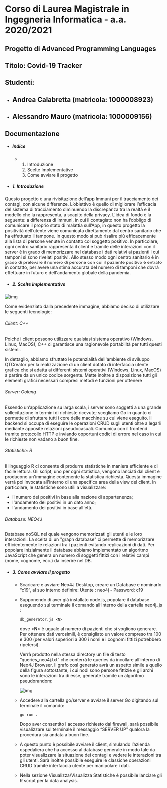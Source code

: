# Corso di Laurea Magistrale in Ingegneria Informatica - a.a. 2020/2021

## Progetto di Advanced Programming Languages 

## Titolo: Covid-19 Tracker 

## Studenti: 

- ## 	Andrea Calabretta (matricola: 1000008923)

- ## 	Alessandro Mauro (matricola: 1000009156) 



## Documentazione

- ##### Indice

  - 1. Introduzione
    2. Scelte Implementative
    3. Come avviare il progetto

  

- ##### 1. Introduzione

Questo progetto è una rivisitazione dell’app Immuni per il tracciamento dei contagi, con alcune differenze.
L’obiettivo è quello di migliorare l’efficacia del sistema di tracciamento diminuendo la discrepanza tra la realtà e il modello che la rappresenta, a scapito della privacy.
L'idea di fondo è la seguente: a differenza di Immuni, in cui il contagiato non ha l’obbligo di comunicare il proprio stato di malattia sull’App, in questo progetto la positività dell’utente viene comunicata direttamente dal centro sanitario che ha effettuato il tampone. In questo modo si può risalire più efficacemente alla lista di persone venute in contatto col soggetto positivo. In particolare, ogni centro sanitario rappresenta il client e tramite delle interazioni con il server è in grado di memorizzare nel database i dati relativi ai pazienti i cui tamponi si sono rivelati positivi. Allo stesso modo ogni centro sanitario è in grado di prelevare il numero di persone con cui il paziente positivo è entrato in contatto, per avere una stima accurata del numero di tamponi che dovrà effettuare in futuro e dell'andamento globale della pandemia.



- ##### 2. Scelte implementative

![img](https://github.com/andrea-calabretta/c19/blob/main/z.CONSEGNA/documentazione/Diagram.jpg)

Come evidenziato dalla precedente immagine, abbiamo deciso di utilizzare le seguenti tecnologie:

###### Client: C++

Poiché i client possono utilizzare qualsiasi sistema operativo (Windows, Linux, MacOS), C++ ci garantisce una ragionevole portabilità per tutti questi sistemi.

In dettaglio, abbiamo sfruttato le potenzialità dell'ambiente di sviluppo QTCreator per la realizzazione di un client dotato di interfaccia utente grafica che si adatta ai differenti sistemi operativi (Windows, Linux, MacOS) a partire da un unico codice sorgente. Mette inoltre a disposizione tutti gli elementi grafici necessari compresi metodi e funzioni per ottenere 

###### Server: Golang

Essendo un’applicazione su larga scala, i server sono soggetti a una grande sollecitazione in termini di richieste ricevute; scegliamo Go in quanto ci permette di sfruttare tutti i core delle macchine su cui viene eseguito. Il backend si occupa di eseguire le operazioni CRUD sugli utenti oltre a legarli mediante apposite relazioni pseudocasuali. Comunica con il frontend tramite protocollo HTTP e inviando opportuni codici di errore nel caso in cui le richieste non vadano a buon fine. 

###### Statistiche: R

Il linguaggio R ci consente di produrre statistiche in maniera efficiente e di facile lettura. Gli script, uno per ogni statistica, vengono lanciati dal client e producono un'immagine contenente la statistica richiesta. Questa immagine verrà poi invocata all'interno di una specifica area della view del client.
In particolare, le statistiche sono utili a visualizzare:

- il numero dei positivi in base alla nazione di appartenenza;
- l'andamento dei positivi in un dato anno;
- l'andamento dei positivi in base all'età.

###### Database: NEO4J

Database noSQL nel quale vengono memorizzati gli utenti e le loro interazioni. La scelta di un "graph database" ci permette di memorizzare efficientemente le relazioni tra i pazienti evitando replicazioni di dati. Per popolare inizialmente il database abbiamo implementato un algoritmo JavaScript che genera un numero di soggetti fittizi con i relativi campi (nome, cognome, ecc.) da inserire nel DB.



- ##### 3. Come avviare il progetto

  - Scaricare e avviare Neo4J Desktop, creare un Database e nominarlo “c19”, al suo interno definire: Utente : neo4j - Password: c19

  - Supponendo di aver già installato node.js, popolare il database eseguendo sul terminale il comando all’interno della cartella neo4j_js :
    
    ```
    db_generator.js <N>
    ```
    
    dove <**N**> è uguale al numero di pazienti che si vogliono generare.
    Per ottenere dati verosimili, è consigliato un valore compreso tra 100 e 300 (per valori superiori a 300 i nomi e i cognomi fittizi potrebbero ripetersi).
    
    Verrà prodotto nella stessa directory un file di testo “queries_neo4j.txt” che conterrà le queries da incollare all’interno di Neo4J Browser.
    Il grafo così generato avrà un aspetto simile a quello della figura sottostante, i cui nodi sono persone fittizie e gli archi sono le interazioni tra di esse, generate tramite un algoritmo pseudorandom: 
    
    ![img](https://lh5.googleusercontent.com/bKmIuutiC_l5zs4xwevsgFwbdSc_RAHKR9RhLOPk6IOnlkDbn0iJyGur-zmcpeLUXeu8o5NU1C4IUWy-IHMZU3HNKjloJHZ7hCiJVyFyrWnUDSbHOykFw5Na420DtCh7tvHazR1v)
    
  - Accedere alla cartella go/server e avviare il server Go digitando sul terminale il comando: 
    
    ```
    go run .
    ```
    
    Dopo aver consentito l'accesso richiesto dal firewall, sarà possibile visualizzare sul terminale il messaggio “SERVER UP" qualora la procedura sia andata a buon fine.
    
  - A questo punto è possibile avviare il client, simulando l’azienda ospedaliera che ha accesso al database generale in modo tale da poter visualizzare la situazione dei contagi e vedere le interazioni tra gli utenti. Sarà inoltre possibile eseguire le classiche operazioni CRUD tramite interfaccia utente per manipolare i dati.
  
  - Nella sezione Visualizza/Visualizza Statistiche è possibile lanciare gli R script per la data analysis.
  

